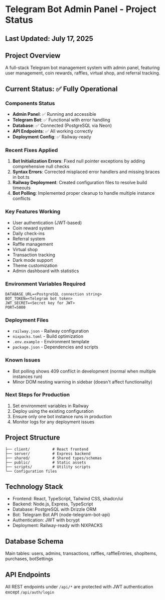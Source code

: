 # Telegram Bot Admin Panel - Project Status

## Last Updated: July 17, 2025

## Project Overview
A full-stack Telegram bot management system with admin panel, featuring user management, coin rewards, raffles, virtual shop, and referral tracking.

## Current Status: ✅ Fully Operational

### Components Status
- **Admin Panel**: ✅ Running and accessible
- **Telegram Bot**: ✅ Functional with error handling
- **Database**: ✅ Connected (PostgreSQL via Neon)
- **API Endpoints**: ✅ All working correctly
- **Deployment Config**: ✅ Railway-ready

### Recent Fixes Applied
1. **Bot Initialization Errors**: Fixed null pointer exceptions by adding comprehensive null checks
2. **Syntax Errors**: Corrected misplaced error handlers and missing braces in bot.ts
3. **Railway Deployment**: Created configuration files to resolve build timeouts
4. **Bot Polling**: Implemented proper cleanup to handle multiple instance conflicts

### Key Features Working
- User authentication (JWT-based)
- Coin reward system
- Daily check-ins
- Referral system
- Raffle management
- Virtual shop
- Transaction tracking
- Dark mode support
- Theme customization
- Admin dashboard with statistics

### Environment Variables Required
```
DATABASE_URL=<PostgreSQL connection string>
BOT_TOKEN=<Telegram bot token>
JWT_SECRET=<Secret key for JWT>
PORT=5000
```

### Deployment Files
- `railway.json` - Railway configuration
- `nixpacks.toml` - Build optimization
- `.env.example` - Environment template
- `package.json` - Dependencies and scripts

### Known Issues
- Bot polling shows 409 conflict in development (normal when multiple instances run)
- Minor DOM nesting warning in sidebar (doesn't affect functionality)

### Next Steps for Production
1. Set environment variables in Railway
2. Deploy using the existing configuration
3. Ensure only one bot instance runs in production
4. Monitor logs for any deployment issues

## Project Structure
```
├── client/          # React frontend
├── server/          # Express backend
├── shared/          # Shared types/schemas
├── public/          # Static assets
├── scripts/         # Utility scripts
└── Configuration files
```

## Technology Stack
- Frontend: React, TypeScript, Tailwind CSS, shadcn/ui
- Backend: Node.js, Express, TypeScript
- Database: PostgreSQL with Drizzle ORM
- Bot: Telegram Bot API (node-telegram-bot-api)
- Authentication: JWT with bcrypt
- Deployment: Railway-ready with NIXPACKS

## Database Schema
Main tables: users, admins, transactions, raffles, raffleEntries, shopItems, purchases, botSettings

## API Endpoints
All REST endpoints under `/api/*` are protected with JWT authentication except `/api/auth/login`